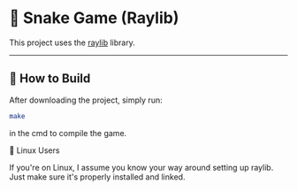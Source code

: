 # 🐍 Snake Game (Raylib)

This project uses the [raylib](https://www.raylib.com/) library.

---

## 🔧 How to Build

After downloading the project, simply run:

```bash
make
```

in the cmd to compile the game.

🐧 Linux Users

If you're on Linux, I assume you know your way around setting up raylib. Just make sure it's properly installed and linked.
